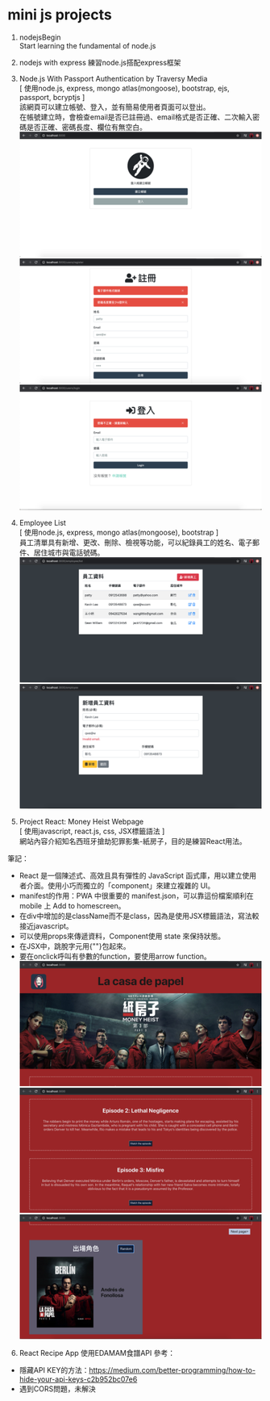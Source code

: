 # mini js projects
1. nodejsBegin  
Start learning the fundamental of node.js 

2. nodejs with express
練習node.js搭配express框架

3. Node.js With Passport Authentication by Traversy Media  
[ 使用node.js, express, mongo atlas(mongoose), bootstrap, ejs, passport, bcryptjs ]   
該網頁可以建立帳號、登入，並有簡易使用者頁面可以登出。    
在帳號建立時，會檢查email是否已註冊過、email格式是否正確、二次輸入密碼是否正確、密碼長度、欄位有無空白。
![image](https://github.com/RavenCheng1120/mini-js-projects/blob/master/nodePassportLogin/images/img01.png)
![image](https://github.com/RavenCheng1120/mini-js-projects/blob/master/nodePassportLogin/images/img02.png)
![image](https://github.com/RavenCheng1120/mini-js-projects/blob/master/nodePassportLogin/images/img03.png)

4. Employee List      
[ 使用node.js, express, mongo atlas(mongoose), bootstrap ]    
員工清單具有新增、更改、刪除、檢視等功能，可以紀錄員工的姓名、電子郵件、居住城市與電話號碼。    
![image](https://github.com/RavenCheng1120/mini-js-projects/blob/master/employeeList/demo/list.png)
![image](https://github.com/RavenCheng1120/mini-js-projects/blob/master/employeeList/demo/change.png)

5. Project React: Money Heist Webpage  
[ 使用javascript, react.js, css, JSX標籤語法 ]    
網站內容介紹知名西班牙搶劫犯罪影集-紙房子，目的是練習React用法。    

筆記：
- React 是一個陳述式、高效且具有彈性的 JavaScript 函式庫，用以建立使用者介面。使用小巧而獨立的「component」來建立複雜的 UI。
- manifest的作用：PWA 中很重要的 manifest.json，可以靠這份檔案順利在 mobile 上 Add to homescreen。   
- 在div中增加的是className而不是class，因為是使用JSX標籤語法，寫法較接近javascript。
- 可以使用props來傳遞資料，Component使用 state 來保持狀態。  
- 在JSX中，跳脫字元用{""}包起來。
- 要在onclick呼叫有參數的function，要使用arrow function。
![image](https://github.com/RavenCheng1120/mini-js-projects/blob/master/projectreact/src/img/demo01.png)
![image](https://github.com/RavenCheng1120/mini-js-projects/blob/master/projectreact/src/img/demo02.png)
![image](https://github.com/RavenCheng1120/mini-js-projects/blob/master/projectreact/src/img/demo03.png)

6. React Recipe App
使用EDAMAM食譜API
參考：
- 隱藏API KEY的方法：https://medium.com/better-programming/how-to-hide-your-api-keys-c2b952bc07e6
- 遇到CORS問題，未解決